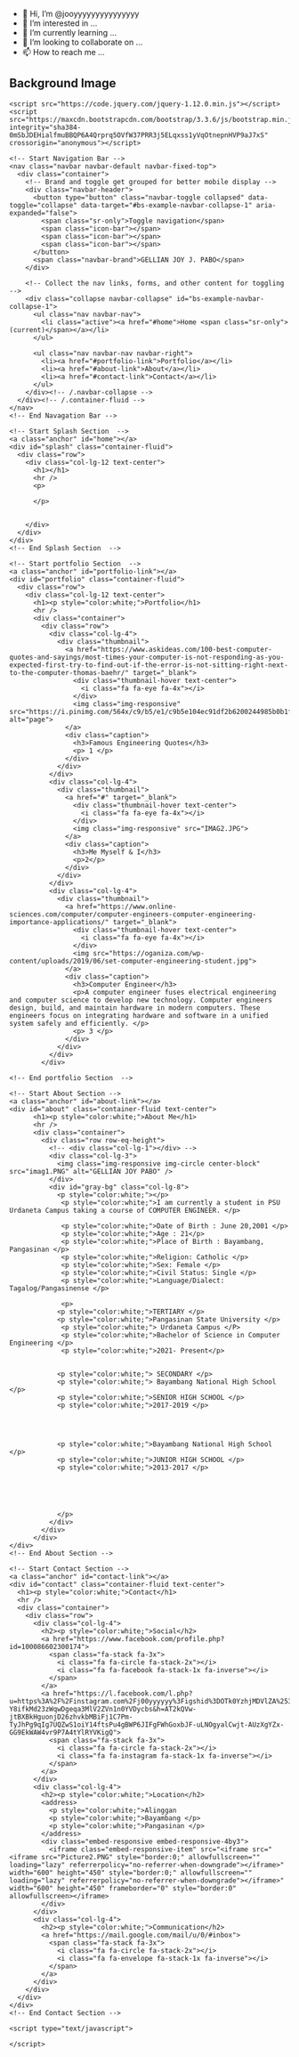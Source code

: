 - 👋 Hi, I’m @jooyyyyyyyyyyyyyyy
- 👀 I’m interested in ...
- 🌱 I’m currently learning ...
- 💞️ I’m looking to collaborate on ...
- 📫 How to reach me ...

<!---
jooyyyyyyyyyyyyyyy/jooyyyyyyyyyyyyyyy is a ✨ special ✨ repository because its `README.md` (this file) appears on your GitHub profile.
You can click the Preview link to take a look at your changes.
--->
<!DOCTYPE html>
<html>
<head>
<style>
body 
{
  background-image: url("image1.JPG");
}
</style>
</head>
<body>

<h2>Background Image</h2>



</body>
</html>
<html>
  <head>
    <meta charset="utf-8">
    <meta name="viewport" content="width=device-width, initial-scale=1">
    <title>Portfolio</title>
    <link rel='stylesheet' href='https://maxcdn.bootstrapcdn.com/bootstrap/3.3.5/css/bootstrap.min.css'>
    <link rel='stylesheet' href='https://maxcdn.bootstrapcdn.com/font-awesome/4.5.0/css/font-awesome.min.css'>
    <link rel="stylesheet" href="css/style.css">

    <script src="https://code.jquery.com/jquery-1.12.0.min.js"></script>
    <script src="https://maxcdn.bootstrapcdn.com/bootstrap/3.3.6/js/bootstrap.min.js" integrity="sha384-0mSbJDEHialfmuBBQP6A4Qrprq5OVfW37PRR3j5ELqxss1yVqOtnepnHVP9aJ7xS" crossorigin="anonymous"></script>

  </head>
  <body>

    <!-- Start Navigation Bar -->
    <nav class="navbar navbar-default navbar-fixed-top">
      <div class="container">
        <!-- Brand and toggle get grouped for better mobile display -->
        <div class="navbar-header">
          <button type="button" class="navbar-toggle collapsed" data-toggle="collapse" data-target="#bs-example-navbar-collapse-1" aria-expanded="false">
            <span class="sr-only">Toggle navigation</span>
            <span class="icon-bar"></span>
            <span class="icon-bar"></span>
            <span class="icon-bar"></span>
          </button>
          <span class="navbar-brand">GELLIAN JOY J. PABO</span>
        </div>

        <!-- Collect the nav links, forms, and other content for toggling -->
        <div class="collapse navbar-collapse" id="bs-example-navbar-collapse-1">
          <ul class="nav navbar-nav">
            <li class="active"><a href="#home">Home <span class="sr-only">(current)</span></a></li>
          </ul>

          <ul class="nav navbar-nav navbar-right">
            <li><a href="#portfolio-link">Portfolio</a></li>
            <li><a href="#about-link">About</a></li>
            <li><a href="#contact-link">Contact</a></li>
          </ul>
        </div><!-- /.navbar-collapse -->
      </div><!-- /.container-fluid -->
    </nav>
    <!-- End Navagation Bar -->

    <!-- Start Splash Section  -->
    <a class="anchor" id="home"></a>
    <div id="splash" class="container-fluid">
      <div class="row">
        <div class="col-lg-12 text-center">
          <h1></h1>
          <hr />
          <p>
        
          </p>
         
            
        </div>
      </div>
    </div>
    <!-- End Splash Section  -->

    <!-- Start portfolio Section  -->
    <a class="anchor" id="portfolio-link"></a>
    <div id="portfolio" class="container-fluid">
      <div class="row">
        <div class="col-lg-12 text-center">
          <h1><p style="color:white;">Portfolio</h1>
          <hr />
          <div class="container">
            <div class="row">
              <div class="col-lg-4">
                <div class="thumbnail">
                  <a href="https://www.askideas.com/100-best-computer-quotes-and-sayings/most-times-your-computer-is-not-responding-as-you-expected-first-try-to-find-out-if-the-error-is-not-sitting-right-next-to-the-computer-thomas-baehr/" target="_blank">
                    <div class="thumbnail-hover text-center">
                      <i class="fa fa-eye fa-4x"></i>
                    </div>
                    <img class="img-responsive" src="https://i.pinimg.com/564x/c9/b5/e1/c9b5e104ec91df2b6200244985b0b1fd.jpg" alt="page">
                  </a>
                  <div class="caption">
                    <h3>Famous Engineering Quotes</h3>
                    <p> 1 </p>
                  </div>
                </div>
              </div>
              <div class="col-lg-4">
                <div class="thumbnail">
                  <a href="#" target="_blank">
                    <div class="thumbnail-hover text-center">
                      <i class="fa fa-eye fa-4x"></i>
                    </div>
                    <img class="img-responsive" src="IMAG2.JPG">
                  </a>
                  <div class="caption">
                    <h3>Me Myself & I</h3>
                    <p>2</p>
                  </div>
                </div>
              </div>
              <div class="col-lg-4">
                <div class="thumbnail">
                  <a href="https://www.online-sciences.com/computer/computer-engineers-computer-engineering-importance-applications/" target="_blank">
                    <div class="thumbnail-hover text-center">
                      <i class="fa fa-eye fa-4x"></i>
                    </div>
                    <img src="https://oganiza.com/wp-content/uploads/2019/06/set-computer-engineering-student.jpg">
                  </a>
                  <div class="caption">
                    <h3>Computer Engineer</h3>
                    <p>A computer engineer fuses electrical engineering and computer science to develop new technology. Computer engineers design, build, and maintain hardware in modern computers. These engineers focus on integrating hardware and software in a unified system safely and efficiently. </p>
				    <p> 3 </p>
                  </div>
                </div>
              </div>
            </div>
            
    <!-- End portfolio Section  -->

    <!-- Start About Section -->
    <a class="anchor" id="about-link"></a>
    <div id="about" class="container-fluid text-center">
          <h1><p style="color:white;">About Me</h1>
          <hr />
          <div class="container">
            <div class="row row-eq-height">
              <!-- <div class="col-lg-1"></div> -->
              <div class="col-lg-3">
                <img class="img-responsive img-circle center-block" src="imag1.PNG" alt="GELLIAN JOY PABO" />
              </div>
              <div id="gray-bg" class="col-lg-8">
                <p style="color:white;"></p>
                 <p style="color:white;">I am currently a student in PSU Urdaneta Campus taking a course of COMPUTER ENGINEER. </p>
				 
                 <p style="color:white;">Date of Birth : June 20,2001 </p>
				 <p style="color:white;">Age : 21</p>
				 <p style="color:white;">Place of Birth : Bayambang, Pangasinan </p>
				 <p style="color:white;">Religion: Catholic </p>
				 <p style="color:white;">Sex: Female </p>
				 <p style="color:white;">Civil Status: Single </p>
				 <p style="color:white;">Language/Dialect: Tagalog/Pangasinense </p>
				 
				 <p> 
                <p style="color:white;">TERTIARY </p>
				<p style="color:white;">Pangasinan State University </p>
                 <p style="color:white;"> Urdaneta Campus </P>
                 <p style="color:white;">Bachelor of Science in Computer Engineering </p>
                 <p style="color:white;">2021- Present</p>
				  
				  
                <p style="color:white;"> SECONDARY </p>
				<p style="color:white;"> Bayambang National High School </p>
                <p style="color:white;">SENIOR HIGH SCHOOL </p>
                <p style="color:white;">2017-2019 </p>



                
                <p style="color:white;">Bayambang National High School </p>
                <p style="color:white;">JUNIOR HIGH SCHOOL </p>
                <p style="color:white;">2013-2017 </p>


				 
				 
                  
                </p>
              </div>
            </div>
          </div>
    </div>
    <!-- End About Section -->

    <!-- Start Contact Section -->
    <a class="anchor" id="contact-link"></a>
    <div id="contact" class="container-fluid text-center">
      <h1><p style="color:white;">Contact</h1>
      <hr />
      <div class="container">
        <div class="row">
          <div class="col-lg-4">
            <h2><p style="color:white;">Social</h2>
            <a href="https://www.facebook.com/profile.php?id=100086602300174">
              <span class="fa-stack fa-3x">
                <i class="fa fa-circle fa-stack-2x"></i>
                <i class="fa fa-facebook fa-stack-1x fa-inverse"></i>
              </span>
            </a>
            <a href="https://l.facebook.com/l.php?u=https%3A%2F%2Finstagram.com%2Fj00yyyyyy%3Figshid%3DOTk0YzhjMDVlZA%253D%253D%26fbclid%3DIwAR2EhuYcBGFyGsyhAZ6yJo-Y8ifkMd23zWqwDgeqa3MlV2ZVn1n0YVDycbs&h=AT2kQVw-jtBXBkHguonjD26zhvkbMBiFj1C7Pm-TyJhPg9qIg7UQZwS1oiY14ftsPu4gBWP6JIFgFWhGoxbJF-uLNOgyalCwjt-AUzXgYZx-GG9EkWAW4vr9P7A4tYlRYVKigQ">
              <span class="fa-stack fa-3x">
                <i class="fa fa-circle fa-stack-2x"></i>
                <i class="fa fa-instagram fa-stack-1x fa-inverse"></i>
              </span>
            </a>        
          </div>
          <div class="col-lg-4">
            <h2><p style="color:white;">Location</h2>
            <address>
              <p style="color:white;">Alinggan
              <p style="color:white;">Bayambang </p>
              <p style="color:white;">Pangasinan </p>
            </address>
            <div class="embed-responsive embed-responsive-4by3">
              <iframe class="embed-responsive-item" src="<iframe src="<iframe src="Picture2.PNG" style="border:0;" allowfullscreen="" loading="lazy" referrerpolicy="no-referrer-when-downgrade"></iframe>" width="600" height="450" style="border:0;" allowfullscreen="" loading="lazy" referrerpolicy="no-referrer-when-downgrade"></iframe>" width="600" height="450" frameborder="0" style="border:0" allowfullscreen></iframe>
            </div>
          </div>
          <div class="col-lg-4">
            <h2><p style="color:white;">Communication</h2>
            <a href="https://mail.google.com/mail/u/0/#inbox">
              <span class="fa-stack fa-3x">
                <i class="fa fa-circle fa-stack-2x"></i>
                <i class="fa fa-envelope fa-stack-1x fa-inverse"></i>
              </span>
            </a>
          </div>
        </div>
      </div>
    </div>
    <!-- End Contact Section -->

    <script type="text/javascript">
     
    </script>
  </body>
</html>
